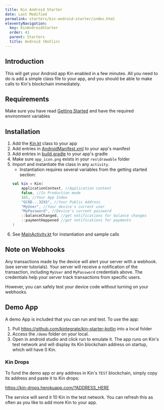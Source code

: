 ```yaml
---
title: Kin Android Starter
date: Last Modified
permalink: starters/kin-android-starter/index.html
eleventyNavigation:
  key: KinAndroidStarter
  order: 41
  parent: Starters
  title: Android (Kotlin)
---
```


## Introduction

This will get your Android app Kin enabled in a few minutes. All you need to do is add a simple class file to your app, and you should be able to make calls to Kin's blockchain immediately.

## Requirements

Make sure you have read [Getting Started](/tutorials/getting-started/) and have the required environment variables

## Installation

1. Add the [Kin.kt](https://github.com/kintegrate/kin-starter-kotlin/blob/master/app/src/main/java/com/kin/kin/Kin.kt) class to your app
2. Add entries in [AndroidManifest.xml](https://github.com/kintegrate/kin-starter-kotlin/blob/master/quick-start/AndroidManifest.xml) to your app's manifest
3. Add entries in [build.gradle](https://github.com/kintegrate/kin-starter-kotlin/blob/master/quick-start/build.gradle) to your app's gradle
4. Make sure `app_icon.png` exists in your `res\drawable` folder
5. Import and instantiate the class in any `activity`.
   - Instantiation requires several variables from the getting started section:
   ```kotlin
   val kin = Kin(
       applicationContext, //Application context
       false, //In Production mode
       165, //Your App Index
       "GC6D...32XS", //Your Public Address
       "MyUser", //Your device's current user
       "MyPassword", //Device's current password
       ::balanceChanged, //get notifications for balance changes
       ::paymentHappened //get notifications for payments
   )
   ```
6. See [MainActivity.kt](https://github.com/kintegrate/kin-starter-kotlin/blob/master/quick-start/MainActivity.kt) for instantiation and sample calls

## Note on Webhooks

Any transactions made by the device will alert your server with a webhook. (see server tutorials). Your server will receive a notification of the transaction, including `MyUser` and `MyPassword` credentials above. The credentials help your server track transactions from specific users.

However, you can safely test your device code without turning on your webhooks.

## Demo App

A demo App is included that you can run and test. To use the app:

1. Pull https://github.com/kintegrate/kin-starter-kotlin into a local folder
2. Access the `/demo` folder on your local.
3. Open in android studio and click run to emulate it. The app runs on Kin's test network and will display its Kin blockchain address on startup, which will have 0 Kin.

### Kin Drops

To fund the demo app or any address in Kin's `TEST` blockchain, simply copy its address and paste it to Kin drops:

https://kin-drops.herokuapp.com/?ADDRESS_HERE

The service will send it 10 Kin in the test network. You can refresh this as often as you like to add more Kin to your app.

